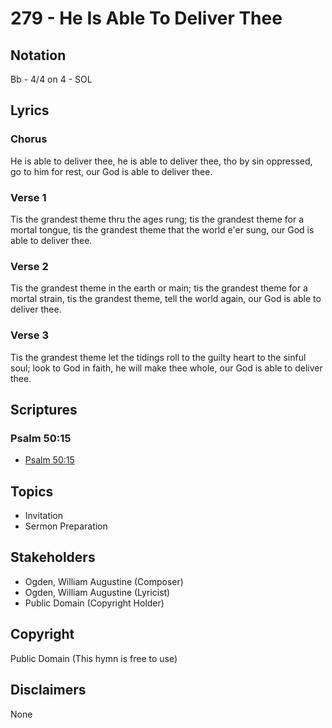 # 279 - He Is Able To Deliver Thee

## Notation

Bb - 4/4 on 4 - SOL

## Lyrics

### Chorus

He is able to deliver thee, he is able to deliver thee, tho by sin oppressed, go to him for rest, our God is able to deliver thee.

### Verse 1

Tis the grandest theme thru the ages rung; tis the grandest theme for a mortal tongue, tis the grandest theme that the world e'er sung, our God is able to deliver thee.

### Verse 2

Tis the grandest theme in the earth or main; tis the grandest theme for a mortal strain, tis the grandest theme, tell the world again, our God is able to deliver thee.

### Verse 3

Tis the grandest theme let the tidings roll to the guilty heart to the sinful soul; look to God in faith, he will make thee whole, our God is able to deliver thee.


## Scriptures

### Psalm 50:15

- [Psalm 50:15](https://www.biblegateway.com/passage/?search=Psalm%2050%3A15)


## Topics

- Invitation
- Sermon Preparation

## Stakeholders

- Ogden, William Augustine (Composer)
- Ogden, William Augustine (Lyricist)
- Public Domain (Copyright Holder)

## Copyright

Public Domain
(This hymn is free to use)

## Disclaimers

None

